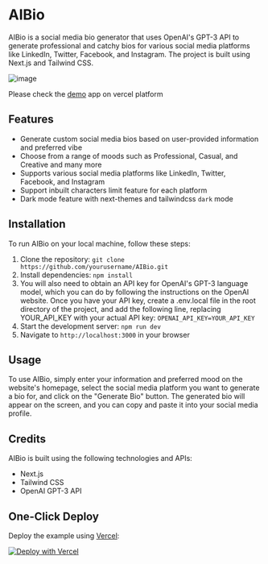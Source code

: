 # AIBio

AIBio is a social media bio generator that uses OpenAI's GPT-3 API to generate professional and catchy bios for various social media platforms like LinkedIn, Twitter, Facebook, and Instagram. The project is built using Next.js and Tailwind CSS.

![image](https://user-images.githubusercontent.com/1321311/221409620-f17350ae-9afc-4d67-a6aa-59f7b6d02202.png)

Please check the [demo](https://ai-cl5v551zv-deepakb.vercel.app/) app on vercel platform

## Features

- Generate custom social media bios based on user-provided information and preferred vibe
- Choose from a range of moods such as Professional, Casual, and Creative and many more
- Supports various social media platforms like LinkedIn, Twitter, Facebook, and Instagram
- Support inbuilt characters limit feature for each platform
- Dark mode feature with next-themes and tailwindcss `dark` mode

## Installation

To run AIBio on your local machine, follow these steps:

1. Clone the repository: `git clone https://github.com/yourusername/AIBio.git`
2. Install dependencies: `npm install`
3. You will also need to obtain an API key for OpenAI's GPT-3 language model, which you can do by following the instructions on the OpenAI website. Once you have your    API key, create a .env.local file in the root directory of the project, and add the following line, replacing YOUR_API_KEY with your actual API key:
   `OPENAI_API_KEY=YOUR_API_KEY`
4. Start the development server: `npm run dev`
5. Navigate to `http://localhost:3000` in your browser

## Usage

To use AIBio, simply enter your information and preferred mood on the website's homepage, select the social media platform you want to generate a bio for, and click on the "Generate Bio" button. The generated bio will appear on the screen, and you can copy and paste it into your social media profile.


## Credits

AIBio is built using the following technologies and APIs:

- Next.js
- Tailwind CSS
- OpenAI GPT-3 API

## One-Click Deploy

Deploy the example using [Vercel](https://vercel.com?utm_source=github&utm_medium=readme&utm_campaign=vercel-examples):

[![Deploy with Vercel](https://vercel.com/button)](https://vercel.com/new/clone?repository-url=https://github.com/deepakb/ai-bio&env=API_KEY&project-name=AIBio&repo-name=ai-bio)
